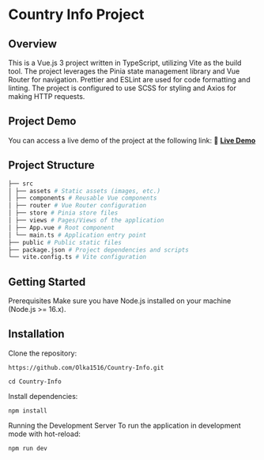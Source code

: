# Country Info Project

## Overview

This is a Vue.js 3 project written in TypeScript, utilizing Vite as the build tool. The project leverages the Pinia state management library and Vue Router for navigation. Prettier and ESLint are used for code formatting and linting. The project is configured to use SCSS for styling and Axios for making HTTP requests.

## Project Demo

You can access a live demo of the project at the following link:
🔗 **[Live Demo](https://country-info-lovat.vercel.app/)**

## Project Structure
```bash
├── src
│ ├── assets # Static assets (images, etc.)
│ ├── components # Reusable Vue components
│ ├── router # Vue Router configuration
│ ├── store # Pinia store files
│ ├── views # Pages/Views of the application
│ ├── App.vue # Root component
│ └── main.ts # Application entry point
├── public # Public static files
├── package.json # Project dependencies and scripts
└── vite.config.ts # Vite configuration
```
## Getting Started

Prerequisites
Make sure you have Node.js installed on your machine (Node.js >= 16.x).

## Installation

Clone the repository:
```
https://github.com/Olka1516/Country-Info.git
```
```
cd Country-Info
```

Install dependencies:
```
npm install
```

Running the Development Server
To run the application in development mode with hot-reload:
```
npm run dev
```
